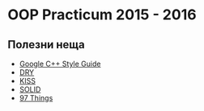 # OOP Practicum 2015 - 2016

## Полезни неща

- [Google C++ Style Guide](https://google.github.io/styleguide/cppguide.html)
- [DRY](https://en.wikipedia.org/wiki/Don%27t_repeat_yourself)
- [KISS](https://en.wikipedia.org/wiki/KISS_principle)
- [SOLID](https://en.wikipedia.org/wiki/SOLID_(object-oriented_design))
- [97 Things](http://programmer.97things.oreilly.com/wiki/index.php/Contributions_Appearing_in_the_Book)
